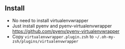 ## Install

- No need to install virtualenvwrapper
- Just install pyenv and pyenv-virtualenvwrapper https://github.com/pyenv/pyenv-virtualenvwrapper
- Copy `virtualenvwrapper.plugin.zsh` to `~/.oh-my-zsh/plugins/virtualenvwrapper`
